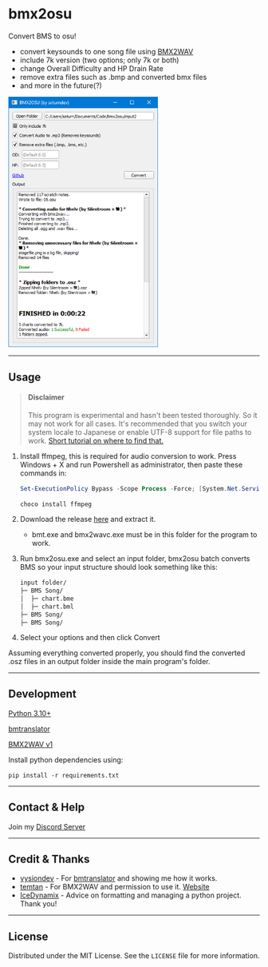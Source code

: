 [bmx2wav]: http://childs.squares.net/program/bmx2wav/v1/index.html

# bmx2osu
Convert BMS to osu!
- convert keysounds to one song file using [BMX2WAV][bmx2wav]
- include 7k version (two options; only 7k or both)
- change Overall Difficulty and HP Drain Rate
- remove extra files such as .bmp and converted bmx files
- and more in the future(?)

<img src="https://raw.githubusercontent.com/sxturndev/bmx2osu/main/preview.png" alt="preview" width="300"/>

---

## Usage
> #### Disclaimer
> This program is experimental and hasn't been tested thoroughly. So it may not work for all cases. It's recommended that you switch your system locale to Japanese or enable UTF-8 support for file paths to work. [Short tutorial on where to find that.](https://youtu.be/3PUkcn8QbnE)

1. Install ffmpeg, this is required for audio conversion to work. Press Windows + X and run Powershell as administrator, then paste these commands in:
    ```powershell
    Set-ExecutionPolicy Bypass -Scope Process -Force; [System.Net.ServicePointManager]::SecurityProtocol = [System.Net.ServicePointManager]::SecurityProtocol -bor 3072; iex ((New-Object System.Net.WebClient).DownloadString('https://community.chocolatey.org/install.ps1'))
    ```
    ```
    choco install ffmpeg
    ```

2. Download the release [here](https://github.com/sxturndev/bmx2osu/releases/latest) and extract it.
    - bmt.exe and bmx2wavc.exe must be in this folder for the program to work.

3. Run bmx2osu.exe and select an input folder, bmx2osu batch converts BMS so your input structure should look something like this:
    ```
    input folder/
    ├─ BMS Song/
    │  ├─ chart.bme
    │  ├─ chart.bml
    ├─ BMS Song/
    ├─ BMS Song/
    ```
4. Select your options and then click Convert

Assuming everything converted properly, you should find the converted .osz files in an output folder inside the main program's folder.

---

## Development
[Python 3.10+](https://www.python.org/downloads/)

[bmtranslator](https://github.com/sxturndev/bmtranslator)

[BMX2WAV v1][bmx2wav]

Install python dependencies using:
```
pip install -r requirements.txt
```

---

## Contact & Help
Join my [Discord Server](https://discord.gg/9ckmwRTtBh)

---

## Credit & Thanks
- [vysiondev](https://github.com/vysiondev) - For [bmtranslator](https://github.com/vysiondev/bmtranslator) and showing me how it works.
- [temtan](https://github.com/temtan) - For BMX2WAV and permission to use it. [Website](http://childs.squares.net/)
- [IceDynamix](https://github.com/IceDynamix) - Advice on formatting and managing a python project. Thank you!

---

## License
Distributed under the MIT License. See the `LICENSE` file for more information.
